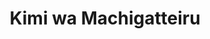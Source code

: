 --- 
title: "Kimi wa Machigatteiru"
publishdate: "2019-5-17T16:48:46+02:00"
src: "https://365manga.net/manga/kimi-wa-machigatteiru"
image: "https://data.365manga.net/images/thumbnails/19299-kimi-wa-machigatteiru.jpg"
description: "Ootemachi Tokio is an elite businessman. When a bizarre dream forces him to pay attention to temp worker Takebashi, are Ootemachi's days of being self absorbed over?"
---